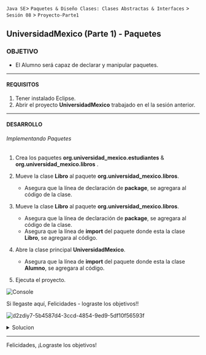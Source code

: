 
`Java SE`> `Paquetes & Diseño Clases: Clases Abstractas & Interfaces` > `Sesión 08` > `Proyecto-Parte1`

## UniversidadMexico (Parte 1) - Paquetes

### OBJETIVO

- El Alumno será capaz de declarar y manipular paquetes.

<hr>

#### REQUISITOS

1. Tener instalado Eclipse.
3. Abrir el proyecto <b>UniversidadMexico</b> trabajado en el la sesión anterior.

<hr>

#### DESARROLLO
   
###### Implementando Paquetes

1. Crea los paquetes <b>org.universidad_mexico.estudiantes</b> & <b>org.universidad_mexico.libros</b> .
2. Mueve la clase <b>Libro</b> al paquete <b>org.universidad_mexico.libros</b>. 
   - Asegura que la línea de declaración de <b>package</b>, se agregara al código de la clase.
3. Mueve la clase  <b>Libro</b> al paquete <b>org.universidad_mexico.libros</b>. 
   - Asegura que la línea de declaración de <b>package</b>, se agregara al código de la clase.
   - Asegura que la línea de <b>import</b> del paquete donde esta la clase <b>Libro</b>, se agregara al código.
4. Abre la clase principal <b>UniversidadMexico</b>.
   - Asegura que la línea de <b>import</b> del paquete donde esta la clase <b>Alumno</b>, se agregara al código.
   
5. Ejecuta el proyecto.

![Console](https://user-images.githubusercontent.com/56565204/67881593-5ff86280-fb06-11e9-84ae-319e67b8146c.png)

Si llegaste aquí, Felicidades - lograste los objetivos!!

![d2zdiy7-5b4587d4-3ccd-4854-9ed9-5df10f56593f](https://user-images.githubusercontent.com/56565204/67228451-e625f200-f3fe-11e9-99ce-ad733b945ebd.png)

<details>
	<summary>Solucion</summary>
	<p> 1. Crear paquetes en el proyecto<b>org.universidad_mexico.estudiantes</b> & <b>org.universidad_mexico.libros</b>
	<p> 2. Moviendo las clases a los paquetes adecuados. 
          <b>Libro</b> al paquete <b>org.universidad_mexico.libros</b>
          <b>Libro</b> al paquete <b>org.universidad_mexico.libros</b>
	<p> 4. Ejecuta el proyecto</p>
</details> 

<hr>

Felicidades, ¡Lograste los objetivos!
